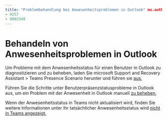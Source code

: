 ```yaml
---
title: "Problembehandlung bei Anwesenheitsproblemen in Outlook" ms.author: pebaum author: pebaum manager: scotv ms.date: 08.04.2021 ms.audience: Admin ms.topic: article ms.service: o365-administration ROBOT: NOINDEX, NOFOLLOW localization_priority: Priority ms.collection: Adm_O365 ms.custom: (
- 9257
- 9003349
---
```


# <a name="troubleshoot-presence-issues-in-outlook"></a>Behandeln von Anwesenheitsproblemen in Outlook

Um Probleme mit dem Anwesenheitsstatus für einen Benutzer in Outlook zu diagnostizieren und zu beheben, laden Sie microsoft Support and Recovery Assistant > Teams Presence Scenario herunter und führen sie [aus.](https://aka.ms/SaRA-TeamsPresenceScenario)

Führen Sie die Schritte unter Benutzerpräsenzstatusprobleme in Outlook aus, um ein Problem mit der Anwesenheit in Outlook manuell [zu beheben.](https://docs.microsoft.com/microsoftteams/troubleshoot/teams-im-presence/issues-with-presence-in-outlook)

Wenn der Anwesenheitsstatus in Teams nicht aktualisiert wird, finden Sie weitere Informationen unter Ihr tatsächlicher Anwesenheitsstatus wird [nicht in Teams angezeigt.](https://docs.microsoft.com/microsoftteams/troubleshoot/teams-im-presence/presence-not-show-actual-status)
